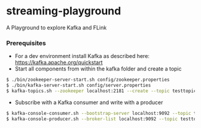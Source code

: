 # streaming-playground
A Playground to explore Kafka and FLink
### Prerequisites
* For a dev environment install Kafka as described here: https://kafka.apache.org/quickstart
* Start all components from within the kafka folder and create a topic
```sh
$ ./bin/zookeeper-server-start.sh config/zookeeper.properties
$ ./bin/kafka-server-start.sh config/server.properties
$ kafka-topics.sh --zookeeper localhost:2181 --create --topic testtopic --partitions 2 --replication-factor 1
```
* Subscribe with a Kafka consumer and write with a producer
```sh
$ kafka-console-consumer.sh --bootstrap-server localhost:9092 --topic testtopic
$ kafka-console-producer.sh --broker-list localhost:9092 --topic testtopic
```
